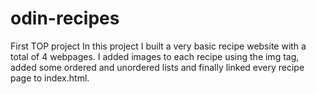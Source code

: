 # odin-recipes
First TOP project
In this project I built a very basic recipe website with a total of 4 webpages.
I added images to each recipe using the img tag, added some ordered and unordered lists and finally linked
every recipe page to index.html.
